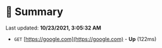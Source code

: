 # 📖 Summary
Last updated: **10/23/2021, 3:05:32 AM**

- `GET` [https://google.com](https://google.com) - **Up** (122ms)
